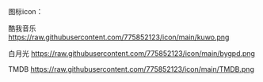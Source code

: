 图标icon：

酷我音乐
https://raw.githubusercontent.com/775852123/icon/main/kuwo.png

白月光
https://raw.githubusercontent.com/775852123/icon/main/bygpd.png

TMDB
https://raw.githubusercontent.com/775852123/icon/main/TMDB.png
